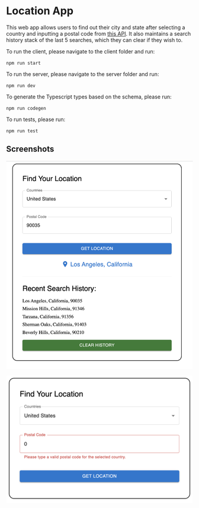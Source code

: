 # Location App

This web app allows users to find out their city and state after selecting a country and inputting a postal code from [this API](http://www.zippopotam.us/).
It also maintains a search history stack of the last 5 searches, which they can clear if they wish to.

To run the client, please navigate to the client folder and run:

```
npm run start
```

To run the server, please navigate to the server folder and run:

```
npm run dev
```

To generate the Typescript types based on the schema, please run:

```
npm run codegen
```

To run tests, please run:

```
npm run test
```

## Screenshots

![Screenshot of location app](screenshots/location-app-ui.png 'Optional Title')

![Screenshot of location app with error](screenshots/location-app-ui-with-error.png 'Optional Title')

##
